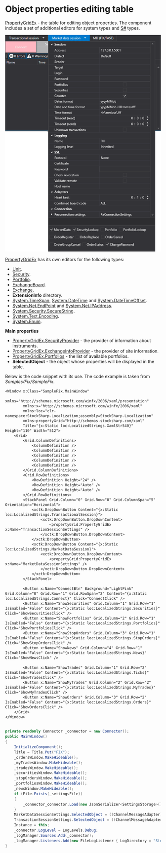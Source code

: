 # Object properties editing table

[PropertyGridEx](xref:StockSharp.Xaml.PropertyGrid.PropertyGridEx) \- the table for editing object properties. The component includes a set of additional editors for system types and [S\#](../../api.md) types. 

![GUI PropertyDataGridEx](../../../images/gui_propertydatagridex.png)

[PropertyGridEx](xref:StockSharp.Xaml.PropertyGrid.PropertyGridEx) has its own editors for the following types: 

- [Unit](xref:StockSharp.Messages.Unit). 
- [Security](xref:StockSharp.BusinessEntities.Security). 
- [Portfolio](xref:StockSharp.BusinessEntities.Portfolio). 
- [ExchangeBoard](xref:StockSharp.BusinessEntities.ExchangeBoard). 
- [Exchange](xref:StockSharp.BusinessEntities.Exchange). 
- **ExtensionInfo** directory. 
- [System.TimeSpan](xref:System.TimeSpan), [System.DateTime](xref:System.DateTime) and [System.DateTimeOffset](xref:System.DateTimeOffset). 
- [System.Net.EndPoint](xref:System.Net.EndPoint) and [System.Net.IPAddress](xref:System.Net.IPAddress). 
- [System.Security.SecureString](xref:System.Security.SecureString). 
- [System.Text.Encoding](xref:System.Text.Encoding). 
- [System.Enum](xref:System.Enum). 

**Main properties**

- [PropertyGridEx.SecurityProvider](xref:StockSharp.Xaml.PropertyGrid.PropertyGridEx.SecurityProvider) \- the provider of information about instruments. 
- [PropertyGridEx.ExchangeInfoProvider](xref:StockSharp.Xaml.PropertyGrid.PropertyGridEx.ExchangeInfoProvider) \- the provider of site information. 
- [PropertyGridEx.Portfolios](xref:StockSharp.Xaml.PropertyGrid.PropertyGridEx.Portfolios) \- the list of available portfolios. 
- **SelectedObject** \- the object whose properties will be displayed in the table. 

Below is the code snippet with its use. The code example is taken from *Samples\/Fix\/SampleFix*. 

```xaml
<Window x:Class="SampleFix.MainWindow"
		xmlns="http://schemas.microsoft.com/winfx/2006/xaml/presentation"
		xmlns:x="http://schemas.microsoft.com/winfx/2006/xaml"
		xmlns:loc="clr-namespace:StockSharp.Localization;assembly=StockSharp.Localization"
		xmlns:propertyGrid="http://schemas.stocksharp.com/xaml"
		Title="{x:Static loc:LocalizedStrings.XamlStr540}" Height="110" Width="512">
	<Grid>
		<Grid.ColumnDefinitions>
			<ColumnDefinition />
			<ColumnDefinition />
			<ColumnDefinition />
			<ColumnDefinition />
			<ColumnDefinition />
		</Grid.ColumnDefinitions>
		<Grid.RowDefinitions>
			<RowDefinition Height="24" />
			<RowDefinition Height="Auto" />
			<RowDefinition Height="Auto" />
		</Grid.RowDefinitions>
		<StackPanel Grid.Column="0" Grid.Row="0" Grid.ColumnSpan="5" Orientation="Horizontal">
			<xctk:DropDownButton Content="{x:Static loc:LocalizedStrings.TransactionalSession}">
				<xctk:DropDownButton.DropDownContent>
					<propertyGrid:PropertyGridEx x:Name="TransactionSessionSettings" />
				</xctk:DropDownButton.DropDownContent>
			</xctk:DropDownButton>
			<xctk:DropDownButton Content="{x:Static loc:LocalizedStrings.MarketDataSession}">
				<xctk:DropDownButton.DropDownContent>
					<propertyGrid:PropertyGridEx x:Name="MarketDataSessionSettings" />
				</xctk:DropDownButton.DropDownContent>
			</xctk:DropDownButton>
		</StackPanel>
		
		<Button x:Name="ConnectBtn" Background="LightPink" Grid.Column="0" Grid.Row="1" Grid.RowSpan="2" Content="{x:Static loc:LocalizedStrings.Connect}" Click="ConnectClick" />
		<Button x:Name="ShowSecurities" Grid.Column="1" Grid.Row="1" IsEnabled="False" Content="{x:Static loc:LocalizedStrings.Securities}" Click="ShowSecuritiesClick" />
		<Button x:Name="ShowPortfolios" Grid.Column="2" Grid.Row="1" IsEnabled="False" Content="{x:Static loc:LocalizedStrings.Portfolios}" Click="ShowPortfoliosClick" />
		<Button x:Name="ShowStopOrders" Grid.Column="3" Grid.Row="1" IsEnabled="False" Content="{x:Static loc:LocalizedStrings.StopOrders}" Click="ShowStopOrdersClick" />
		<Button x:Name="ShowNews" Grid.Column="4" Grid.Row="1" IsEnabled="False" Content="{x:Static loc:LocalizedStrings.News}" Click="ShowNewsClick" />
		
		<Button x:Name="ShowTrades" Grid.Column="1" Grid.Row="2" IsEnabled="False" Content="{x:Static loc:LocalizedStrings.Ticks}" Click="ShowTradesClick" />
		<Button x:Name="ShowMyTrades" Grid.Column="2" Grid.Row="2" IsEnabled="False" Content="{x:Static loc:LocalizedStrings.MyTrades}" Click="ShowMyTradesClick" />
		<Button x:Name="ShowOrders" Grid.Column="3" Grid.Row="2" IsEnabled="False" Content="{x:Static loc:LocalizedStrings.Orders}" Click="ShowOrdersClick" />
	</Grid>
</Window>
	  				
```
```cs
private readonly Connector _connector = new Connector();
public MainWindow()
{
	InitializeComponent();
	Title = Title.Put("FIX");
	_ordersWindow.MakeHideable();
	_myTradesWindow.MakeHideable();
	_tradesWindow.MakeHideable();
	_securitiesWindow.MakeHideable();
	_stopOrdersWindow.MakeHideable();
	_portfoliosWindow.MakeHideable();
	_newsWindow.MakeHideable();
	if (File.Exists(_settingsFile))
	{
		_connector_connector.Load(new JsonSerializer<SettingsStorage>().Deserialize(_settingsFile));
	}
	MarketDataSessionSettings.SelectedObject = ((ChannelMessageAdapter)_connector.MarketDataAdapter).InnerAdapter;
	TransactionSessionSettings.SelectedObject = ((ChannelMessageAdapter)_connector.TransactionAdapter).InnerAdapter;
	Instance = this;
	_connector.LogLevel = LogLevels.Debug;
	_logManager.Sources.Add(_connector);
	_logManager.Listeners.Add(new FileLogListener { LogDirectory = "StockSharp_Fix" });
}
	  				
```
